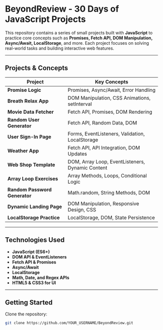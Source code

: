 # BeyondReview - 30 Days of JavaScript Projects

This repository contains a series of small projects built with **JavaScript** to practice core concepts such as **Promises, Fetch API, DOM Manipulation, Async/Await, LocalStorage**, and more. Each project focuses on solving real-world tasks and building interactive web features.

---

## Projects & Concepts

| Project | Key Concepts |
|---------|--------------|
| **Promise Logic** | Promises, Async/Await, Error Handling |
| **Breath Relax App** | DOM Manipulation, CSS Animations, setInterval |
| **Movie Data Fetcher** | Fetch API, Promises, DOM Rendering |
| **Random User Generator** | Fetch API, Random Data, DOM |
| **User Sign-In Page** | Forms, EventListeners, Validation, LocalStorage |
| **Weather App** | Fetch API, API Integration, DOM Updates |
| **Web Shop Template** | DOM, Array Loop, EventListeners, Dynamic Content |
| **Array Loop Exercises** | Array Methods, Loops, Conditional Logic |
| **Random Password Generator** | Math.random, String Methods, DOM |
| **Dynamic Landing Page** | DOM Manipulation, Responsive Design, CSS |
| **LocalStorage Practice** | LocalStorage, DOM, State Persistence |

---

## Technologies Used

- **JavaScript (ES6+)**
- **DOM API & EventListeners**
- **Fetch API & Promises**
- **Async/Await**
- **LocalStorage**
- **Math, Date, and Regex APIs**
- **HTML5 & CSS3 for UI**

---

## Getting Started

Clone the repository:

```bash
git clone https://github.com/YOUR_USERNAME/BeyondReview.git
